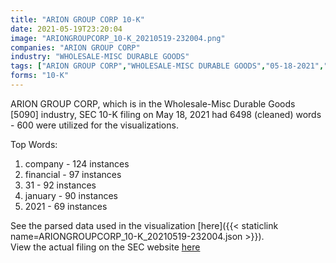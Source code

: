 ```yaml
---
title: "ARION GROUP CORP 10-K"
date: 2021-05-19T23:20:04
image: "ARIONGROUPCORP_10-K_20210519-232004.png"
companies: "ARION GROUP CORP"
industry: "WHOLESALE-MISC DURABLE GOODS"
tags: ["ARION GROUP CORP","WHOLESALE-MISC DURABLE GOODS","05-18-2021","10-K"]
forms: "10-K"
---
```

ARION GROUP CORP, which is in the Wholesale-Misc Durable Goods [5090] industry, SEC 10-K filing on May 18, 2021 had 6498 (cleaned) words - 600 were utilized for the visualizations.

Top Words:
1. company - 124 instances
2. financial - 97 instances
3. 31 - 92 instances
4. january - 90 instances
5. 2021 - 69 instances


See the parsed data used in the visualization [here]({{< staticlink name=ARIONGROUPCORP_10-K_20210519-232004.json >}}).  
View the actual filing on the SEC website [here](https://www.sec.gov/Archives/edgar/data/1698702/0001213900-21-027512.txt)